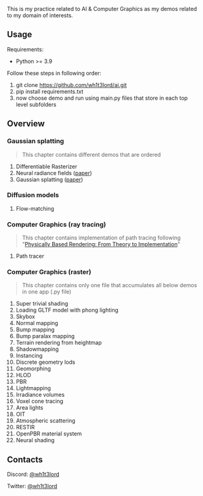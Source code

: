 This is my practice related to AI & Computer Graphics as my demos related to my domain of interests. 

## Usage

Requirements:
- Python >= 3.9

Follow these steps in following order:

1) git clone https://github.com/wh1t3lord/ai.git
2) pip install requirements.txt
3) now choose demo and run using main.py files that store in each top level subfolders

## Overview

### Gaussian splatting
> This chapter contains different demos that are ordered 
1) Differentiable Rasterizer
2) Neural radiance fields ([paper](https://www.ecva.net/papers/eccv_2020/papers_ECCV/papers/123460392.pdf))
3) Gaussian splatting ([paper](https://arxiv.org/abs/2308.04079))

### Diffusion models
1) Flow-matching

### Computer Graphics (ray tracing)
> This chapter contains implementation of path tracing following "[Physically Based Rendering: From Theory to Implementation](pbrt.org)"
1) Path tracer

### Computer Graphics (raster)
> This chapter contains only one file that accumulates all below demos in one app (.py file)

1) Super trivial shading
2) Loading GLTF model with phong lighting
3) Skybox
4) Normal mapping
5) Bump mapping
6) Bump paralax mapping
7) Terrain rendering from heightmap
8) Shadowmapping
9) Instancing
10) Discrete geometry lods
11) Geomorphing
12) HLOD
13) PBR
14) Lightmapping
15) Irradiance volumes
16) Voxel cone tracing
17) Area lights
18) OIT
19) Atmospheric scattering
20) RESTIR
21) OpenPBR material system
22) Neural shading

## Contacts

Discord: [@wh1t3lord](https://discord.gg/h89dyGQFnN)

Twitter: [@wh1t3lord](https://twitter.com/wh1t3lord)